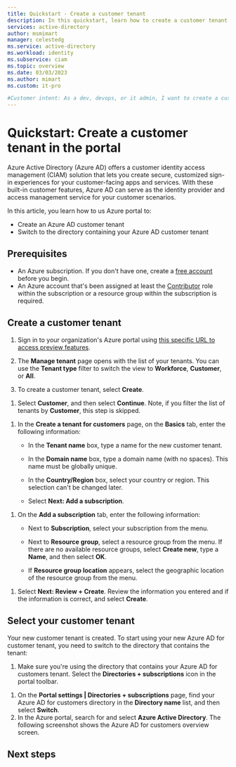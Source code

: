 ```yaml
---
title: Quickstart - Create a customer tenant
description: In this quickstart, learn how to create a customer tenant in the portal. 
services: active-directory
author: msmimart
manager: celestedg
ms.service: active-directory
ms.workload: identity
ms.subservice: ciam
ms.topic: overview
ms.date: 03/03/2023
ms.author: mimart
ms.custom: it-pro

#Customer intent: As a dev, devops, or it admin, I want to create a customer tenant in the portal
---
```


# Quickstart: Create a customer tenant in the portal

Azure Active Directory (Azure AD) offers a customer identity access management (CIAM) solution that lets you create secure, customized sign-in experiences for your customer-facing apps and services. With these built-in customer features, Azure AD can serve as the identity provider and access management service for your customer scenarios.

In this article, you learn how to us Azure portal to:

- Create an Azure AD customer tenant
- Switch to the directory containing your Azure AD customer tenant

## Prerequisites

- An Azure subscription. If you don't have one, create a [free account](https://azure.microsoft.com/free/?WT.mc_id=A261C142F) before you begin.
- An Azure account that's been assigned at least the [Contributor](../role-based-access-control/built-in-roles.md) role within the subscription or a resource group within the subscription is required.

## Create a customer tenant

1. Sign in to your organization's Azure portal using [this specific URL to access preview features](https://ms.portal.azure.com/?enableNewTenantCreationUX=true&Microsoft_AAD_B2CAdmin_dc=CPIMEUSSU001-PPE-BL6P&Microsoft_AAD_B2CAdmin_slice=001-001#view/Microsoft_AAD_IAM/DirectorySwitchBlade/subtitle/).

1. The **Manage tenant** page opens with the list of your tenants. You can use the **Tenant type** filter to switch the view to **Workforce**, **Customer**, or **All**.

1. To create a customer tenant, select **Create**.

<!--   ![Screenshot that shows how to create a customer tenant.](media/ciam-pp1/3-create-tenant-create.png)-->

1. Select **Customer**, and then select **Continue**. Note, if you filter the list of tenants by **Customer**, this step is skipped.

<!--   ![Screenshot that shows how to select the type of the tenant.](media/ciam-pp1/4-create-tenant-select-customer1.png)-->

1. In the **Create a tenant for customers** page, on the **Basics** tab, enter the following information:

   - In the **Tenant name** box, type a name for the new customer tenant.

   - In the **Domain name** box, type a domain name (with no spaces). This name must be globally unique.

   - In the **Country/Region** box, select your country or region. This selection can't be changed later.

   - Select **Next: Add a subscription**.  

<!--   ![Screenshot that shows the create a tenant for customers basic settings.](media/ciam-pp1/6-create-tenant-basics.png)-->

1. On the **Add a subscription** tab, enter the following information:

   - Next to **Subscription**, select your subscription from the menu.

   - Next to **Resource group**, select a resource group from the menu. If there are no available resource groups, select **Create new**, type a **Name**, and then select **OK**.

   - If **Resource group location** appears, select the geographic location of the resource group from the menu.

<!--   ![Screenshot that shows the create a tenant for customers subscription settings.](media/ciam-pp1/7-create-tenant-add-subscription1.png)-->

1. Select **Next: Review + Create**. Review the information you entered and if the information is correct, and select **Create**.

## Select your customer tenant

Your new customer tenant is created. To start using your new Azure AD for customer tenant, you need to switch to the directory that contains the tenant: 

1. Make sure you're using the directory that contains your Azure AD for customers tenant. Select the **Directories + subscriptions** icon in the portal toolbar.
    
<!--     ![Screenshot that shows how to switch tenants.](media/ciam-pp1/7-select-new-tenant.png)-->

1. On the **Portal settings | Directories + subscriptions** page, find your Azure AD for customers directory in the **Directory name** list, and then select **Switch**. 
1. In the Azure portal, search for and select **Azure Active Directory**. The following screenshot shows the Azure AD for customers overview screen.

<!--   ![Screenshot that shows the customer tenant overview page.](media/ciam-pp1/7-create-tenant-overview.png)-->

## Next steps
